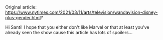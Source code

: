Original article: https://www.nytimes.com/2021/03/11/arts/television/wandavision-disney-plus-gender.html?

Hi Santi! I hope that you either don't like Marvel or that at least you've already seen the show cause this article has lots of spoilers...